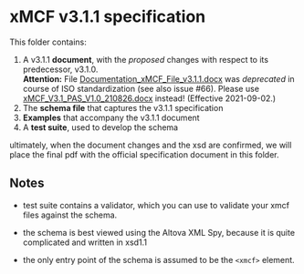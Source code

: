 # xMCF v3.1.1 specification

This folder contains:

1. A v3.1.1 **document**, with the *proposed* changes with respect to its predecessor, v3.1.0.  
   __Attention:__ File 
   [Documentation_xMCF_File_v3.1.1.docx](Documentation_xMCF_File_v3.1.1.docx) 
   was _deprecated_ in course of ISO standardization (see also issue #66). 
   Please use [xMCF_V3.1_PAS_V1.0_210826.docx](xMCF_V3.1_PAS_V1.0_210826.docx) instead! 
   (Effective 2021-09-02.)
2. The **schema file** that captures the v3.1.1 specification 
3. **Examples** that accompany the v3.1.1 document
4. A **test suite**, used to develop the schema

ultimately, when the document changes and the xsd are confirmed, we will place the final pdf with the official specification document in this folder.

## Notes

* test suite contains a validator, which you can use to validate your xmcf files against the schema.

* the schema is best viewed using the Altova XML Spy, because it is quite complicated and written in xsd1.1

* the only entry point of the schema is assumed to be the `<xmcf>` element.
